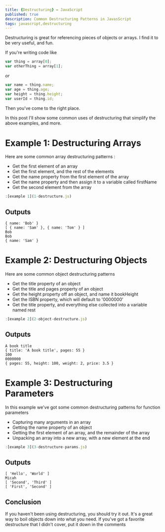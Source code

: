 ```yaml
---
title: {Destructuring} = JavaScript
published: true
description: Common Destructuring Patterns in JavasScript
tags: javascript,destructuring
---
```


Destructuring is great for referencing pieces of objects or arrays. I find it to be very useful, and fun.

If you're writing code like

```javascript
var thing = array[0];
var otherThing = array[1];
```
*or*
```javascript
var name = thing.name;
var age = thing.age;
var height = thing.height;
var userId = thing.id;
```
Then you've come to the right place. 

In this post I'll show some common uses of destructuring that simplify the above examples, and more.


# Example 1: Destructuring Arrays

Here are some common array destructuring patterns :


* Get the first element of an array
* Get the first element, and the rest of the elements
* Get the name property from the first element of the array
* Get the name property and then assign it to a variable called firstName
* Get the second element from the array


```javascript
:[example 1](1-destructure.js)
```


## Outputs
```
{ name: 'Bob' }
[ { name: 'Sam' }, { name: 'Tom' } ]
Bob
Bob
{ name: 'Sam' }
```
# Example 2: Destructuring Objects
Here are some common object destructuring patterns
* Get the title property of an object
* Get the title and pages property of an object
* Get the height property off an object, and name it bookHeight
* Get the ISBN property, which will default to '0000000'
* Get the title property, and everything else collected into a variable named rest

```javascript 
:[example 2](2-object-destructure.js)
```

## Outputs
```
A book title
{ title: 'A book title', pages: 55 }
100
0000000
{ pages: 55, height: 100, weight: 2, price: 3.5 }
```

# Example 3: Destructuring Parameters
In this example we've got some common destructuring patterns for function parameters
* Capturing many arguments in an array
* Getting the name property of an object
* Getting the first element of an array, and the remainder of the array
* Unpacking an array into a new array, with a new element at the end

```javascript
:[example 3](3-destructure-params.js)
```

## Outputs
```
[ 'Hello', 'World' ]
Micah
[ 'Second', 'Third' ]
[ 'First', 'Second' ]
```

## Conclusion
If you haven't been using destructuring, you should try it out. It's a great way to boil objects down into what you need. If you've got a favorite destructure that I didn't cover, put it down in the comments
